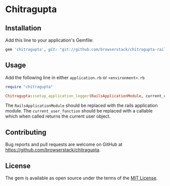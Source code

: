 # Chitragupta

## Installation

Add this line to your application's Gemfile:

```ruby
gem 'chitragupta', git: "git://github.com/browserstack/chitragupta-rails.git"
```

## Usage

Add the following line in either `application.rb` or `<environment>.rb`

```ruby
require "chitragupta"

Chitragupta::setup_application_logger(RailsApplicationModule, current_user_function)
```
The `RailsApplicationModule` should be replaced with the rails application module.
The `current_user_function` should be replaced with a callable which when called returns the current user object.

## Contributing

Bug reports and pull requests are welcome on GitHub at https://github.com/browserstack/chitragupta.

## License

The gem is available as open source under the terms of the [MIT License](https://opensource.org/licenses/MIT).
